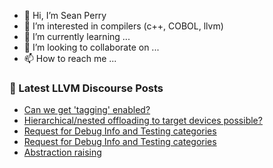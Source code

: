 - 👋 Hi, I’m Sean Perry
- 👀 I’m interested in compilers (c++, COBOL, llvm)
- 🌱 I’m currently learning ...
- 💞️ I’m looking to collaborate on ...
- 📫 How to reach me ...

<!---
s66perry/s66perry is a ✨ special ✨ repository because its `README.md` (this file) appears on your GitHub profile.
You can click the Preview link to take a look at your changes.
--->
### 📕 Latest LLVM Discourse Posts

<!-- DISCOURSE-LLVM:START -->
- [Can we get &#39;tagging&#39; enabled?](https://discourse.llvm.org/t/can-we-get-tagging-enabled/5296/13)
- [Hierarchical/nested offloading to target devices possible?](https://discourse.llvm.org/t/hierarchical-nested-offloading-to-target-devices-possible/59685/1)
- [Request for Debug Info and Testing categories](https://discourse.llvm.org/t/request-for-debug-info-and-testing-categories/59682/2)
- [Request for Debug Info and Testing categories](https://discourse.llvm.org/t/request-for-debug-info-and-testing-categories/59682/1)
- [Abstraction raising](https://discourse.llvm.org/t/abstraction-raising/59679/1)
<!-- DISCOURSE-LLVM:END -->
